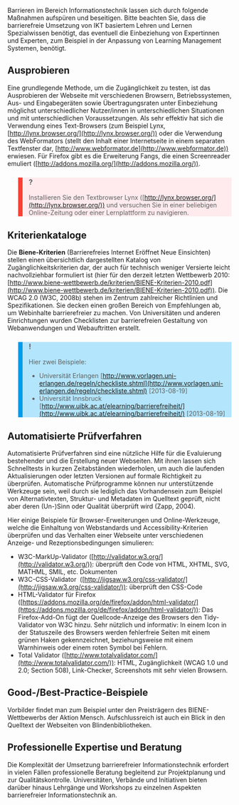<!-- filename: 07_Werkzeuge_und_Methoden_zur_Ueberpruefung_und_Optimierung.md -->
<!-- title: Werkzeuge und Methoden zur Überprüfung und Optimierung -->

Barrieren im Bereich Informationstechnik lassen sich durch folgende Maßnahmen aufspüren und beseitigen. Bitte beachten Sie, dass die barrierefreie Umsetzung von IKT basiertem Lehren und Lernen Spezialwissen benötigt, das eventuell die Einbeziehung von Expertinnen und Experten, zum Beispiel in der Anpassung von Learning Management Systemen, benötigt.

## Ausprobieren

Eine grundlegende Methode, um die Zugänglichkeit zu testen, ist das Ausprobieren der Webseite mit verschiedenen Browsern, Betriebssystemen, Aus- und Eingabegeräten sowie Übertragungsraten unter Einbeziehung möglichst unterschiedlicher Nutzer/innen in unterschiedlichen Situationen und mit unterschiedlichen Voraussetzungen. Als sehr effektiv hat sich die Verwendung eines Text-Browsers (zum Beispiel Lynx, [http://lynx.browser.org/](http://lynx.browser.org/)) oder die Verwendung des WebFormators (stellt den Inhalt einer Internetseite in einem separaten Textfenster dar, [http://www.webformator.de](http://www.webformator.de)) erwiesen. Für Firefox gibt es die Erweiterung Fangs, die einen Screenreader emuliert ([http://addons.mozilla.org/](http://addons.mozilla.org/)).

<blockquote style="background: #FFEBEE; border-left: 10px solid #F44336">

### ?

Installieren Sie den Textbrowser Lynx ([http://lynx.browser.org/](http://lynx.browser.org/)) und versuchen Sie in einer beliebigen Online-Zeitung oder einer Lernplattform zu navigieren.

</blockquote>

## Kriterienkataloge

Die **Biene-Kriterien** (Barrierefreies Internet Eröffnet Neue Einsichten) stellen einen übersichtlich dargestellten Katalog von Zugänglichkeitskriterien dar, der auch für technisch weniger Versierte leicht nachvollziehbar formuliert ist (hier für den derzeit letzten Wettbewerb 2010: [http://www.biene-wettbewerb.de/kriterien/BIENE-Kriterien-2010.pdf](http://www.biene-wettbewerb.de/kriterien/BIENE-Kriterien-2010.pdf)). Die WCAG 2.0 (W3C, 2008b) stehen im Zentrum zahlreicher Richtlinien und Spezifikationen. Sie decken einen großen Bereich von Empfehlungen ab, um Webinhalte barrierefreier zu machen. Von Universitäten und anderen Einrichtungen wurden Checklisten zur barrierefreien Gestaltung von Webanwendungen und Webauftritten erstellt.

<blockquote style="background: #B3E5FC; border-left: 10px solid #039BE5">

### !

Hier zwei Beispiele:

- Universität Erlangen [http://www.vorlagen.uni-erlangen.de/regeln/checkliste.shtml](http://www.vorlagen.uni-erlangen.de/regeln/checkliste.shtml) \[2013-08-19]
- Universität Innsbruck [http://www.uibk.ac.at/elearning/barrierefreiheit/](http://www.uibk.ac.at/elearning/barrierefreiheit/) \[2013-08-19]

</blockquote>

## Automatisierte Prüfverfahren

Automatisierte Prüfverfahren sind eine nützliche Hilfe für die Evaluierung bestehender und die Erstellung neuer Webseiten. Mit ihnen lassen sich Schnelltests in kurzen Zeitabständen wiederholen, um auch die laufenden Aktualisierungen oder letzten Versionen auf formale Richtigkeit zu überprüfen. Automatische Prüfprogramme können nur unterstützende Werkzeuge sein, weil durch sie lediglich das Vorhandensein zum Beispiel von Alternativtexten, Struktur- und Metadaten im Quelltext geprüft, nicht aber deren (Un-)Sinn oder Qualität überprüft wird (Zapp, 2004).

Hier einige Beispiele für Browser-Erweiterungen und Online-Werkzeuge, welche die Einhaltung von Webstandards und Accessibility-Kriterien überprüfen und das Verhalten einer Webseite unter verschiedenen Anzeige- und Rezeptionsbedingungen simulieren:

- W3C-MarkUp-Validator ([http://validator.w3.org/](http://validator.w3.org/)): überprüft den Code von HTML, XHTML, SVG, MATHML, SMIL, etc. Dokumenten
- W3C-CSS-Validator  ([http://jigsaw.w3.org/css-validator/](http://jigsaw.w3.org/css-validator/)): überprüft den CSS-Code
- HTML-Validator für Firefox ([https://addons.mozilla.org/de/firefox/addon/html-validator/](https://addons.mozilla.org/de/firefox/addon/html-validator/)): Das Firefox-Add-On fügt der Quellcode-Anzeige des Browsers den Tidy-Validator von W3C hinzu. Sehr nützlich und informativ: In einem Icon in der Statuszeile des Browsers werden fehlerfreie Seiten mit einem grünen Haken gekennzeichnet, beziehungsweise mit einem Warnhinweis oder einem roten Symbol bei Fehlern.
- Total Validator ([http://www.totalvalidator.com/](http://www.totalvalidator.com/)): HTML, Zugänglichkeit (WCAG 1.0 und 2.0; Section 508), Link-Checker, Screenshots mit sehr vielen Browsern.

## Good-/Best-Practice-Beispiele

Vorbilder findet man zum Beispiel unter den Preisträgern des BIENE-Wettbewerbs der Aktion Mensch. Aufschlussreich ist auch ein Blick in den Quelltext der Webseiten von Blindenbibliotheken.

## Professionelle Expertise und Beratung

Die Komplexität der Umsetzung barrierefreier Informationstechnik erfordert in vielen Fällen professionelle Beratung begleitend zur Projektplanung und zur Qualitätskontrolle. Universitäten, Verbände und Initiativen bieten darüber hinaus Lehrgänge und Workshops zu einzelnen Aspekten barrierefreier Informationstechnik an.

